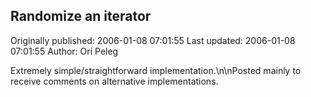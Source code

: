 ## Randomize an iterator

Originally published: 2006-01-08 07:01:55
Last updated: 2006-01-08 07:01:55
Author: Ori Peleg

Extremely simple/straightforward implementation.\n\nPosted mainly to receive comments on alternative implementations.